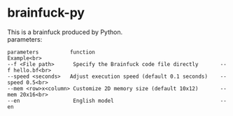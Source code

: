 # brainfuck-py
This is a brainfuck produced by Python.<br>
parameters:<br>
```
parameters	        function	                                    Example<br>
--f <File path>      Specify the Brainfuck code file directly	    --f hello.bf<br>
--speed <seconds>	Adjust execution speed (default 0.1 seconds)	--speed 0.5<br>
--mem <row>x<column> Customize 2D memory size (default 10x12)       --mem 20x16<br>
--en                 English model                                  --en
```

